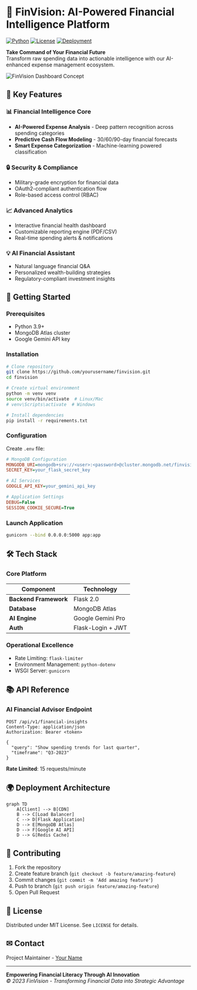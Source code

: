 
# 💸 FinVision: AI-Powered Financial Intelligence Platform

[![Python](https://img.shields.io/badge/Python-3.9%2B-blue.svg)](https://python.org)
[![License](https://img.shields.io/badge/License-MIT-green.svg)](https://opensource.org/licenses/MIT)
[![Deployment](https://img.shields.io/badge/Deployed_on-Render-668bdf)](https://render.com)

**Take Command of Your Financial Future**  
Transform raw spending data into actionable intelligence with our AI-enhanced expense management ecosystem.

![FinVision Dashboard Concept](https://via.placeholder.com/800x400.png?text=FinVision+Dashboard+Preview)

## 🌟 Key Features

### 📊 Financial Intelligence Core
- **AI-Powered Expense Analysis** - Deep pattern recognition across spending categories
- **Predictive Cash Flow Modeling** - 30/60/90-day financial forecasts
- **Smart Expense Categorization** - Machine-learning powered classification

### 🔒 Security & Compliance
- Military-grade encryption for financial data
- OAuth2-compliant authentication flow
- Role-based access control (RBAC)

### 📈 Advanced Analytics
- Interactive financial health dashboard
- Customizable reporting engine (PDF/CSV)
- Real-time spending alerts & notifications

### 💡 AI Financial Assistant
- Natural language financial Q&A
- Personalized wealth-building strategies
- Regulatory-compliant investment insights

## 🚀 Getting Started

### Prerequisites
- Python 3.9+
- MongoDB Atlas cluster
- Google Gemini API key

### Installation
```bash
# Clone repository
git clone https://github.com/yourusername/finvision.git
cd finvision

# Create virtual environment
python -m venv venv
source venv/bin/activate  # Linux/Mac
# venv\Scripts\activate  # Windows

# Install dependencies
pip install -r requirements.txt
```

### Configuration
Create `.env` file:
```ini
# MongoDB Configuration
MONGODB_URI=mongodb+srv://<user>:<password>@cluster.mongodb.net/finvision?retryWrites=true&w=majority
SECRET_KEY=your_flask_secret_key

# AI Services
GOOGLE_API_KEY=your_gemini_api_key

# Application Settings
DEBUG=False
SESSION_COOKIE_SECURE=True
```

### Launch Application
```bash
gunicorn --bind 0.0.0.0:5000 app:app
```

## 🛠 Tech Stack

### Core Platform
| Component              | Technology               |
|------------------------|--------------------------|
| **Backend Framework**  | Flask 2.0                |
| **Database**           | MongoDB Atlas            |
| **AI Engine**          | Google Gemini Pro        |
| **Auth**               | Flask-Login + JWT        |

### Operational Excellence
- Rate Limiting: `flask-limiter`
- Environment Management: `python-dotenv`
- WSGI Server: `gunicorn`

## 📚 API Reference

### AI Financial Advisor Endpoint
```http
POST /api/v1/financial-insights
Content-Type: application/json
Authorization: Bearer <token>

{
  "query": "Show spending trends for last quarter",
  "timeframe": "Q3-2023"
}
```

**Rate Limited**: 15 requests/minute

## 🌍 Deployment Architecture

```mermaid
graph TD
    A[Client] --> B[CDN]
    B --> C[Load Balancer]
    C --> D[Flask Application]
    D --> E[MongoDB Atlas]
    D --> F[Google AI API]
    D --> G[Redis Cache]
```

## 🤝 Contributing

1. Fork the repository
2. Create feature branch (`git checkout -b feature/amazing-feature`)
3. Commit changes (`git commit -m 'Add amazing feature'`)
4. Push to branch (`git push origin feature/amazing-feature`)
5. Open Pull Request

## 📜 License
Distributed under MIT License. See `LICENSE` for details.

## ✉ Contact
Project Maintainer - [Your Name](mailto:your.email@example.com)

---

**Empowering Financial Literacy Through AI Innovation**  
*© 2023 FinVision - Transforming Financial Data into Strategic Advantage*
